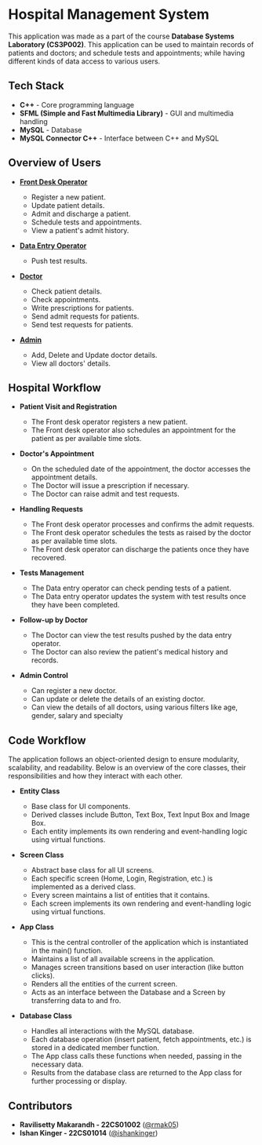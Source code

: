 # Hospital Management System

This application was made as a part of the course **Database Systems Laboratory (CS3P002)**. This application can be used to maintain records of patients and doctors; and schedule tests and appointments; while having different kinds of data access to various users.

## Tech Stack
- **C++** - Core programming language
- **SFML (Simple and Fast Multimedia Library)** - GUI and multimedia handling
- **MySQL** - Database
- **MySQL Connector C++** - Interface between C++ and MySQL

## Overview of Users

- <u>**Front Desk Operator**</u>

    - Register a new patient.
    - Update patient details.
    - Admit and discharge a patient.
    - Schedule tests and appointments.
    - View a patient's admit history.

- <u>**Data Entry Operator**</u>
    - Push test results.

- <u>**Doctor**</u>

    - Check patient details.
    - Check appointments.
    - Write prescriptions for patients.
    - Send admit requests for patients.
    - Send test requests for patients.

- <u>**Admin**</u>

    - Add, Delete and Update doctor details.
    - View all doctors' details.

## Hospital Workflow

- **Patient Visit and Registration**

    - The Front desk operator registers a new patient.
    - The Front desk operator also schedules an appointment for the patient as per available time slots.

- **Doctor's Appointment**

    - On the scheduled date of the appointment, the doctor accesses the appointment details.
    - The Doctor will issue a prescription if necessary.
    - The Doctor can raise admit and test requests.

- **Handling Requests**

    - The Front desk operator processes and confirms the admit requests.
    - The Front desk operator schedules the tests as raised by the doctor as per available time slots.
    - The Front desk operator can discharge the patients once they have recovered.

- **Tests Management**

    - The Data entry operator can check pending tests of a patient.
    - The Data entry operator updates the system with test results once they have been completed.

- **Follow-up by Doctor**

    - The Doctor can view the test results pushed by the data entry operator.
    - The Doctor can also review the patient's medical history and records.

- **Admin Control**

    - Can register a new doctor.
    - Can update or delete the details of an existing doctor.
    - Can view the details of all doctors, using various filters like age, gender, salary and specialty

## Code Workflow

The application follows an object-oriented design to ensure modularity, scalability, and readability. Below is an overview of the core classes, their responsibilities and how they interact with each other.

- **Entity Class**

    - Base class for UI components.
    - Derived classes include Button, Text Box, Text Input Box and Image Box.
    - Each entity implements its own rendering and event-handling logic using virtual functions.

- **Screen Class**

    - Abstract base class for all UI screens.
    - Each specific screen (Home, Login, Registration, etc.) is implemented as a derived class.
    - Every screen maintains a list of entities that it contains.
    - Each screen implements its own rendering and event-handling logic using virtual functions.

- **App Class**

    - This is the central controller of the application which is instantiated in the main() function.
    - Maintains a list of all available screens in the application.
    - Manages screen transitions based on user interaction (like button clicks).
    - Renders all the entities of the current screen.
    - Acts as an interface between the Database and a Screen by transferring data to and fro.

- **Database Class**

    - Handles all interactions with the MySQL database.
    - Each database operation (insert patient, fetch appointments, etc.) is stored in a dedicated member function.
    - The App class calls these functions when needed, passing in the necessary data.
    - Results from the database class are returned to the App class for further processing or display.

## **Contributors**

- **Ravilisetty Makarandh - 22CS01002** ([@rmak05](https://github.com/rmak05))
- **Ishan Kinger - 22CS01014** ([@ishankinger](https://github.com/ishankinger))